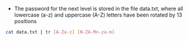  - The password for the next level is stored in the file data.txt, where all lowercase (a-z) and uppercase (A-Z) letters have been rotated by 13 positions
```bash
cat data.txt | tr [A-Za-z] [N-ZA-Mn-za-m]
```
